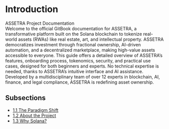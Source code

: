 # Introduction

ASSETRA Project Documentation  
Welcome to the official GitBook documentation for ASSETRA, a transformative platform built on the Solana blockchain to tokenize real-world assets (RWAs) like real estate, art, and intellectual property. ASSETRA democratizes investment through fractional ownership, AI-driven automation, and a decentralized marketplace, making high-value assets accessible to everyone. This guide offers a detailed overview of ASSETRA’s features, onboarding process, tokenomics, security, and practical use cases, designed for both beginners and experts. No technical expertise is needed, thanks to ASSETRA’s intuitive interface and AI assistance. Developed by a multidisciplinary team of over 12 experts in blockchain, AI, finance, and legal compliance, ASSETRA is redefining asset ownership.

## Subsections

- [1.1 The Paradigm Shift](1.1-The-Paradigm-Shift.md)
- [1.2 About the Project](1.2-About-the-Project.md)
- [1.3 Why Solana?](1.3-Why-Solana.md)
